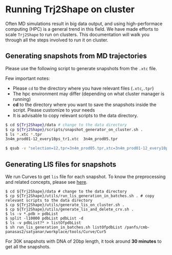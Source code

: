 # Running Trj2Shape on cluster

Often MD simulations result in big data output, and using high-performace
computing (HPC) is a general trend in this field. We have made efforts to scale
`Trj2Shape` to run on clusters. This documentation will walk you through all
the steps involved to run it on cluster.


## Generating snapshots from MD trajectories

Please use the following script to generate snapshots from the `.xtc` file.

Few important notes: 

- Please `cd` to the directory where you have relevant files (`.xtc`,`.tpr`)
- The hpc environment may differ (depending on what cluster manager is running)
- **cd** to the directory where you want to save the snapshots inside the
  script. Please customize to your needs
- It is advisable to copy relevant scripts to the data directory. 

```bash
$ cd ${Trj2Shape}/data # change to the data directory 
$ cp ${Trj2Shape}/scripts/snapshot_generator_on_cluster.sh .
$ ls *.xtc *.tpr
3n4m_prod01-12_every10ps_tr1.xtc  3n4m_prod05.tpr

$ qsub -v "selection=12,tpr=3n4m_prod05.tpr,xtc=3n4m_prod01-12_every10ps_tr1.xtc,skip=0" snapshot_generator_on_cluster.sh 
```

## Generating LIS files for snapshots

We run Curves to get `lis` file for each snapshot. To know the preprocessing
and related concepts, please see [here](./Curves.processing.md).

```{bash}
$ cd ${Trj2Shape}/data # change to the data directory 
$ cp ${Trj2Shape}/utils/run_lis_generation_in_batches.sh . # copy relevant scripts to the data directory 
$ cp ${Trj2Shape}/utils/generate_lis_on_cluster.sh .
$ cp ${Trj2Shape}/utils/generate_lis_and_delete_crv.sh . 
$ ls -v *.pdb > pdbList
$ split -l10000 pdbList pdbList -d 
$ ls -v pdbList?* > listOfpdbList
$ sh run_lis_generation_in_batches.sh listOfpdbList /panfs/cmb-panasas2/satyanar/workplace/tools/Curve/Cur5

```
For 30K snapshots with DNA of 20bp length, it took around **30 minutes** to get all the snapshots. 

